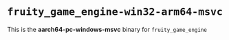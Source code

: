 # `fruity_game_engine-win32-arm64-msvc`

This is the **aarch64-pc-windows-msvc** binary for `fruity_game_engine`
